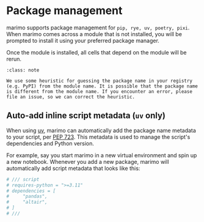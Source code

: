 # Package management

marimo supports package management for `pip, rye, uv, poetry, pixi`. When marimo comes across a module that is not installed, you will be prompted to install it using your preferred package manager.

Once the module is installed, all cells that depend on the module will be rerun.

```{admonition} Package Installation
:class: note

We use some heuristic for guessing the package name in your registry (e.g. PyPI) from the module name. It is possible that the package name is different from the module name. If you encounter an error, please file an issue, so we can correct the heuristic.
```

## Auto-add inline script metadata (`uv` only)

When using [uv](https://docs.astral.sh/uv), marimo can automatically add the package name metadata to your script, per [PEP 723](https://peps.python.org/pep-0723/). This metadata is used to manage the script's dependencies and Python version.

For example, say you start marimo in a new virtual environment and spin up a new notebook. Whenever you add a new package, marimo will automatically add script metadata that looks like this:

```python
# /// script
# requires-python = ">=3.11"
# dependencies = [
#     "pandas",
#     "altair",
# ]
# ///
```
